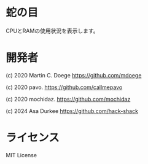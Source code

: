 # 蛇の目
CPUとRAMの使用状況を表示します。

# 開発者
(c) 2020 Martin C. Doege
https://github.com/mdoege

(c) 2020 pavo.
https://github.com/callmepavo

(c) 2020 mochidaz.
https://github.com/mochidaz

(c) 2024 Asa Durkee
https://github.com/hack-shack

# ライセンス
MIT License